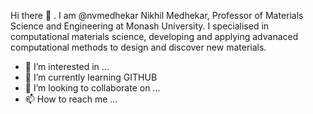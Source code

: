 Hi there 👋 . I am @nvmedhekar Nikhil Medhekar, Professor of Materials Science and Engineering at Monash University. I specialised in computational materials science, developing and applying advanaced computational methods to design and discover new materials.

- 👀 I’m interested in ...
- 🌱 I’m currently learning GITHUB
- 💞️ I’m looking to collaborate on ...
- 📫 How to reach me ...

<!---
nvmedhekar/nvmedhekar is a ✨ special ✨ repository because its `README.md` (this file) appears on your GitHub profile.
You can click the Preview link to take a look at your changes.
--->
